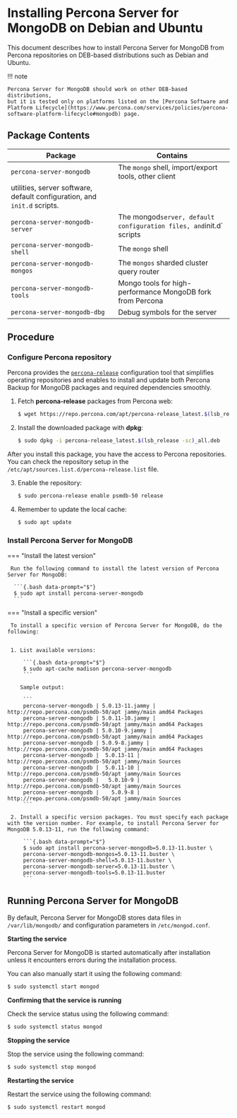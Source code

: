 # Installing Percona Server for MongoDB on Debian and Ubuntu

This document describes how to install Percona Server for MongoDB from Percona repositories on DEB-based distributions such as Debian and Ubuntu.

!!! note

    Percona Server for MongoDB should work on other DEB-based distributions,
    but it is tested only on platforms listed on the [Percona Software and Platform Lifecycle](https://www.percona.com/services/policies/percona-software-platform-lifecycle#mongodb) page.

## Package Contents

| Package                 | Contains                                 |
| ----------------------- | -----------------------------------------|
| `percona-server-mongodb`| The `mongo` shell, import/export tools, other client
utilities, server software, default configuration, and `init.d` scripts. |
| `percona-server-mongodb-server`| The mongod` server, default configuration files, and `init.d` scripts|
| `percona-server-mongodb-shell` | The `mongo` shell |
| `percona-server-mongodb-mongos`| The `mongos` sharded cluster query router |
| `percona-server-mongodb-tools` | Mongo tools for high-performance MongoDB fork from Percona|
| `percona-server-mongodb-dbg`   | Debug symbols for the server|

## Procedure

### Configure Percona repository

Percona provides the [`percona-release`](https://docs.percona.com/percona-software-repositories/index.html) configuration tool that simplifies operating repositories and enables to install and update both Percona Backup for MongoDB packages and required dependencies smoothly.

1. Fetch **percona-release** packages from Percona web:
    
    ```{.bash data-prompt="$"}
    $ wget https://repo.percona.com/apt/percona-release_latest.$(lsb_release -sc)_all.deb
    ```

2. Install the downloaded package with **dpkg**:

    ```{.bash data-prompt="$"}
    $ sudo dpkg -i percona-release_latest.$(lsb_release -sc)_all.deb
    ```

After you install this package, you have the access to Percona repositories. You can check the repository setup in the `/etc/apt/sources.list.d/percona-release.list` file.


3. Enable the repository:

    ```{.bash data-prompt="$"}
    $ sudo percona-release enable psmdb-50 release
    ```

4. Remember to update the local cache:

    ```{.bash data-prompt="$"}
    $ sudo apt update
    ```

### Install Percona Server for MongoDB

=== "Install the latest version"

     Run the following command to install the latest version of Percona Server for MongoDB:

      ```{.bash data-prompt="$"}
      $ sudo apt install percona-server-mongodb
      ```

=== "Install a specific version"

     To install a specific version of Percona Server for MongoDB, do the following:


     1. List available versions:

         ```{.bash data-prompt="$"}
         $ sudo apt-cache madison percona-server-mongodb
         ```
        
        Sample output:

         ```
         percona-server-mongodb | 5.0.13-11.jammy | http://repo.percona.com/psmdb-50/apt jammy/main amd64 Packages
         percona-server-mongodb | 5.0.11-10.jammy | http://repo.percona.com/psmdb-50/apt jammy/main amd64 Packages
         percona-server-mongodb | 5.0.10-9.jammy | http://repo.percona.com/psmdb-50/apt jammy/main amd64 Packages
         percona-server-mongodb | 5.0.9-8.jammy | http://repo.percona.com/psmdb-50/apt jammy/main amd64 Packages
         percona-server-mongodb |  5.0.13-11 | http://repo.percona.com/psmdb-50/apt jammy/main Sources
         percona-server-mongodb |  5.0.11-10 | http://repo.percona.com/psmdb-50/apt jammy/main Sources
         percona-server-mongodb |   5.0.10-9 | http://repo.percona.com/psmdb-50/apt jammy/main Sources
         percona-server-mongodb |    5.0.9-8 | http://repo.percona.com/psmdb-50/apt jammy/main Sources
         ```

     2. Install a specific version packages. You must specify each package with the version number. For example, to install Percona Server for MongoDB 5.0.13-11, run the following command:

         ```{.bash data-prompt="$"}
         $ sudo apt install percona-server-mongodb=5.0.13-11.buster \
         percona-server-mongodb-mongos=5.0.13-11.buster \
         percona-server-mongodb-shell=5.0.13-11.buster \
         percona-server-mongodb-server=5.0.13-11.buster \
         percona-server-mongodb-tools=5.0.13-11.buster
         ```

## Running Percona Server for MongoDB

By default, Percona Server for MongoDB stores data files in `/var/lib/mongodb/`
and configuration parameters in `/etc/mongod.conf`.

**Starting the service**

Percona Server for MongoDB is started automatically after installation unless it encounters errors during the installation process.

You can also manually start it using the following command:

```{.bash data-prompt="$"}
$ sudo systemctl start mongod
```

**Confirming that the service is running**

Check the service status using the following command:

```{.bash data-prompt="$"}
$ sudo systemctl status mongod
```

**Stopping the service**

Stop the service using the following command:

```{.bash data-prompt="$"}
$ sudo systemctl stop mongod
```

**Restarting the service**

Restart the service using the following command:

```{.bash data-prompt="$"}
$ sudo systemctl restart mongod
```
